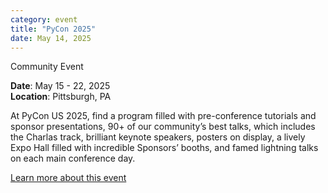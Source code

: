 ```yaml
---
category: event
title: "PyCon 2025"
date: May 14, 2025
---
```

<span class="community-event">Community Event</span>

**Date**: May 15 - 22, 2025   
**Location**: Pittsburgh, PA

At PyCon US 2025, find a program filled with pre-conference tutorials and sponsor presentations, 90+ of our community’s best talks, which includes the Charlas track, brilliant keynote speakers, posters on display, a lively Expo Hall filled with incredible Sponsors’ booths, and famed lightning talks on each main conference day.

[Learn more about this event](https://us.pycon.org/2025/)
